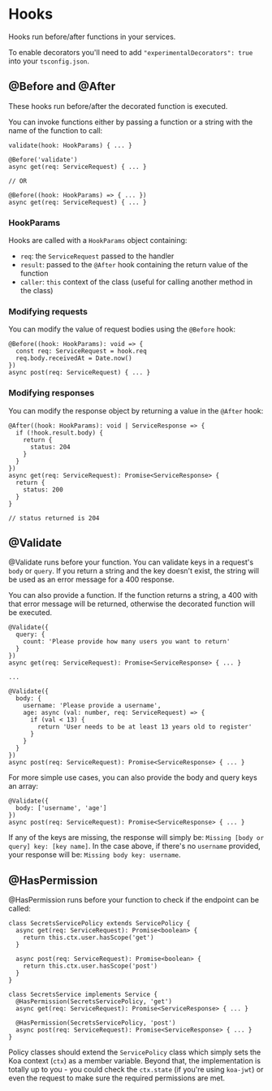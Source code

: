 # Hooks

Hooks run before/after functions in your services.

To enable decorators you'll need to add `"experimentalDecorators": true` into your `tsconfig.json`.

## @Before and @After

These hooks run before/after the decorated function is executed.

You can invoke functions either by passing a function or a string with the name of the function to call:

```
validate(hook: HookParams) { ... }

@Before('validate')
async get(req: ServiceRequest) { ... }

// OR

@Before((hook: HookParams) => { ... })
async get(req: ServiceRequest) { ... }
```

### HookParams

Hooks are called with a `HookParams` object containing:
- `req`: the `ServiceRequest` passed to the handler
- `result`: passed to the `@After` hook containing the return value of the function
- `caller`: `this` context of the class (useful for calling another method in the class)

### Modifying requests

You can modify the value of request bodies using the `@Before` hook:

```
@Before((hook: HookParams): void => {
  const req: ServiceRequest = hook.req
  req.body.receivedAt = Date.now()
})
async post(req: ServiceRequest) { ... }
```

### Modifying responses

You can modify the response object by returning a value in the `@After` hook:

```
@After((hook: HookParams): void | ServiceResponse => {
  if (!hook.result.body) {
    return {
      status: 204
    }
  }
})
async get(req: ServiceRequest): Promise<ServiceResponse> {
  return {
    status: 200
  }
}

// status returned is 204
```

## @Validate
@Validate runs before your function. You can validate keys in a request's `body` or `query`. If you return a string and the key doesn't exist, the string will be used as an error message for a 400 response.

You can also provide a function. If the function returns a string, a 400 with that error message will be returned, otherwise the decorated function will be executed.

```
@Validate({
  query: {
    count: 'Please provide how many users you want to return'
  }
})
async get(req: ServiceRequest): Promise<ServiceResponse> { ... }

...

@Validate({
  body: {
    username: 'Please provide a username',
    age: async (val: number, req: ServiceRequest) => {
      if (val < 13) {
        return 'User needs to be at least 13 years old to register'
      }
    }
  }
})
async post(req: ServiceRequest): Promise<ServiceResponse> { ... }
```

For more simple use cases, you can also provide the body and query keys an array:

```
@Validate({
  body: ['username', 'age']
})
async post(req: ServiceRequest): Promise<ServiceResponse> { ... }
```

If any of the keys are missing, the response will simply be: `Missing [body or query] key: [key name]`. In the case above, if there's no `username` provided, your response will be: `Missing body key: username`.

## @HasPermission
@HasPermission runs before your function to check if the endpoint can be called:

```
class SecretsServicePolicy extends ServicePolicy {
  async get(req: ServiceRequest): Promise<boolean> {
    return this.ctx.user.hasScope('get')
  }

  async post(req: ServiceRequest): Promise<boolean> {
    return this.ctx.user.hasScope('post')
  }
}

class SecretsService implements Service {
  @HasPermission(SecretsServicePolicy, 'get')
  async get(req: ServiceRequest): Promise<ServiceResponse> { ... }

  @HasPermission(SecretsServicePolicy, 'post')
  async post(req: ServiceRequest): Promise<ServiceResponse> { ... }
}
```

Policy classes should extend the `ServicePolicy` class which simply sets the Koa context (`ctx`) as a member variable. Beyond that, the implementation is totally up to you - you could check the `ctx.state` (if you're using `koa-jwt`) or even the request to make sure the required permissions are met.
